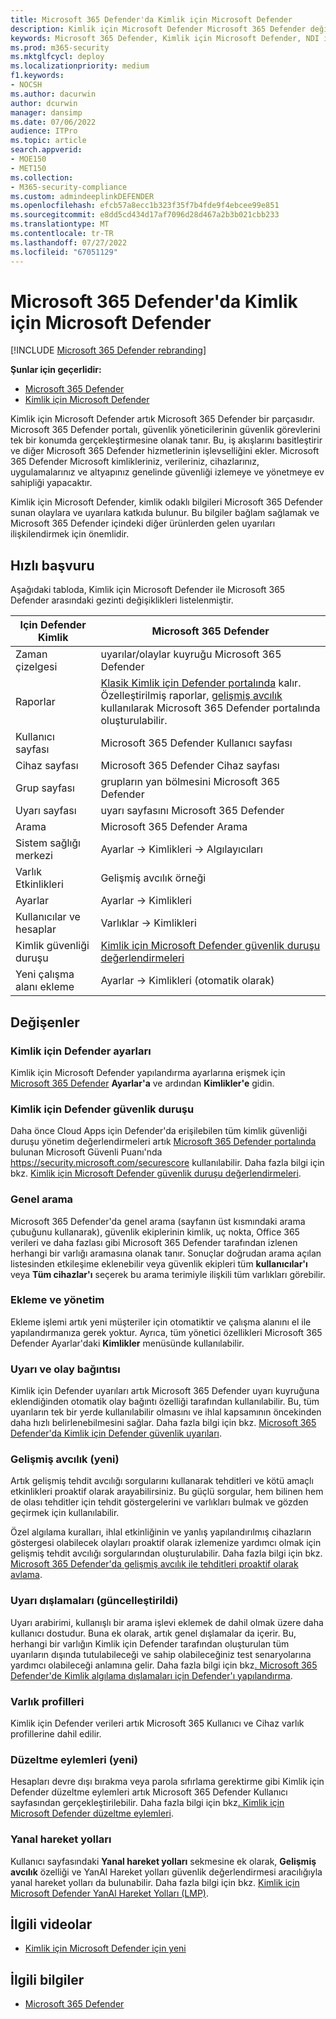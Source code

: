 ```yaml
---
title: Microsoft 365 Defender'da Kimlik için Microsoft Defender
description: Kimlik için Microsoft Defender Microsoft 365 Defender değişiklikleri hakkında bilgi edinin
keywords: Microsoft 365 Defender, Kimlik için Microsoft Defender, NDI ile çalışmaya başlama
ms.prod: m365-security
ms.mktglfcycl: deploy
ms.localizationpriority: medium
f1.keywords:
- NOCSH
ms.author: dacurwin
author: dcurwin
manager: dansimp
ms.date: 07/06/2022
audience: ITPro
ms.topic: article
search.appverid:
- MOE150
- MET150
ms.collection:
- M365-security-compliance
ms.custom: admindeeplinkDEFENDER
ms.openlocfilehash: efcb57a8ecc1b323f35f7b4fde9f4ebcee99e851
ms.sourcegitcommit: e8dd5cd434d17af7096d28d467a2b3b021cbb233
ms.translationtype: MT
ms.contentlocale: tr-TR
ms.lasthandoff: 07/27/2022
ms.locfileid: "67051129"
---
```

# <a name="microsoft-defender-for-identity-in-microsoft-365-defender"></a>Microsoft 365 Defender'da Kimlik için Microsoft Defender

[!INCLUDE [Microsoft 365 Defender rebranding](../includes/microsoft-defender.md)]

**Şunlar için geçerlidir:**

- [Microsoft 365 Defender](microsoft-365-defender.md)
- [Kimlik için Microsoft Defender](/defender-for-identity/)

Kimlik için Microsoft Defender artık Microsoft 365 Defender bir parçasıdır. Microsoft 365 Defender portalı, güvenlik yöneticilerinin güvenlik görevlerini tek bir konumda gerçekleştirmesine olanak tanır. Bu, iş akışlarını basitleştirir ve diğer Microsoft 365 Defender hizmetlerinin işlevselliğini ekler. Microsoft 365 Defender Microsoft kimlikleriniz, verileriniz, cihazlarınız, uygulamalarınız ve altyapınız genelinde güvenliği izlemeye ve yönetmeye ev sahipliği yapacaktır.

Kimlik için Microsoft Defender, kimlik odaklı bilgileri Microsoft 365 Defender sunan olaylara ve uyarılara katkıda bulunur. Bu bilgiler bağlam sağlamak ve Microsoft 365 Defender içindeki diğer ürünlerden gelen uyarıları ilişkilendirmek için önemlidir.

## <a name="quick-reference"></a>Hızlı başvuru

Aşağıdaki tabloda, Kimlik için Microsoft Defender ile Microsoft 365 Defender arasındaki gezinti değişiklikleri listelenmiştir.

| **Için Defender** Kimlik  | **Microsoft 365 Defender**                                   |
| -------------------------- | ------------------------------------------------------------ |
| Zaman çizelgesi                   | uyarılar/olaylar kuyruğu Microsoft 365 Defender                |
| Raporlar                    | [Klasik Kimlik için Defender portalında](/defender-for-identity/classic-workspace-portal) kalır. <br> Özelleştirilmiş raporlar, [gelişmiş avcılık](#advanced-hunting-new) kullanılarak Microsoft 365 Defender portalında oluşturulabilir.               |
| Kullanıcı sayfası                  | Microsoft 365 Defender Kullanıcı sayfası                             |
| Cihaz sayfası                | Microsoft 365 Defender Cihaz sayfası                           |
| Grup sayfası                 | grupların yan bölmesini Microsoft 365 Defender                      |
| Uyarı sayfası                 | uyarı sayfasını Microsoft 365 Defender                            |
| Arama                     | Microsoft 365 Defender Arama                                |
| Sistem sağlığı merkezi              | Ayarlar -> Kimlikleri -> Algılayıcıları                            |
| Varlık Etkinlikleri          | Gelişmiş avcılık örneği                                             |
| Ayarlar                   | Ayarlar -> Kimlikleri                                       |
| Kullanıcılar ve hesaplar         | Varlıklar -> Kimlikleri                                         |
| Kimlik güvenliği duruşu  | [Kimlik için Microsoft Defender güvenlik duruşu değerlendirmeleri](/defender-for-identity/security-assessment) |
| Yeni çalışma alanı ekleme | Ayarlar -> Kimlikleri (otomatik olarak)                       |

## <a name="whats-changed"></a>Değişenler

### <a name="defender-for-identity-settings"></a>Kimlik için Defender ayarları

Kimlik için Microsoft Defender yapılandırma ayarlarına erişmek için [Microsoft 365 Defender](https://security.microsoft.com) **Ayarlar'a** ve ardından **Kimlikler'e** gidin.

### <a name="defender-for-identity-security-posture"></a>Kimlik için Defender güvenlik duruşu

Daha önce Cloud Apps için Defender'da erişilebilen tüm kimlik güvenliği duruşu yönetim değerlendirmeleri artık [Microsoft 365 Defender portalında](https://security.microsoft.com) bulunan Microsoft Güvenli Puanı'nda <https://security.microsoft.com/securescore> kullanılabilir. Daha fazla bilgi için bkz. [Kimlik için Microsoft Defender güvenlik duruşu değerlendirmeleri](/defender-for-identity/security-assessment).

### <a name="global-search"></a>Genel arama

Microsoft 365 Defender'da genel arama (sayfanın üst kısmındaki arama çubuğunu kullanarak), güvenlik ekiplerinin kimlik, uç nokta, Office 365 verileri ve daha fazlası gibi Microsoft 365 Defender tarafından izlenen herhangi bir varlığı aramasına olanak tanır. Sonuçlar doğrudan arama açılan listesinden etkileşime eklenebilir veya güvenlik ekipleri tüm **kullanıcılar'ı** veya **Tüm cihazlar'ı**  seçerek bu arama terimiyle ilişkili tüm varlıkları görebilir.

### <a name="onboarding-and-administration"></a>Ekleme ve yönetim

Ekleme işlemi artık yeni müşteriler için otomatiktir ve çalışma alanını el ile yapılandırmanıza gerek yoktur. Ayrıca, tüm yönetici özellikleri Microsoft 365 Defender Ayarlar'daki **Kimlikler** menüsünde kullanılabilir.

### <a name="alerting-and-incident-correlation"></a>Uyarı ve olay bağıntısı

Kimlik için Defender uyarıları artık Microsoft 365 Defender uyarı kuyruğuna eklendiğinden otomatik olay bağıntı özelliği tarafından kullanılabilir. Bu, tüm uyarıların tek bir yerde kullanılabilir olmasını ve ihlal kapsamının öncekinden daha hızlı belirlenebilmesini sağlar. Daha fazla bilgi için bkz. [Microsoft 365 Defender'da Kimlik için Defender güvenlik uyarıları](/defender-for-identity/manage-security-alerts).

### <a name="advanced-hunting-new"></a>Gelişmiş avcılık (yeni)

Artık gelişmiş tehdit avcılığı sorgularını kullanarak tehditleri ve kötü amaçlı etkinlikleri proaktif olarak arayabilirsiniz. Bu güçlü sorgular, hem bilinen hem de olası tehditler için tehdit göstergelerini ve varlıkları bulmak ve gözden geçirmek için kullanılabilir.

Özel algılama kuralları, ihlal etkinliğinin ve yanlış yapılandırılmış cihazların göstergesi olabilecek olayları proaktif olarak izlemenize yardımcı olmak için gelişmiş tehdit avcılığı sorgularından oluşturulabilir. Daha fazla bilgi için bkz. [Microsoft 365 Defender'da gelişmiş avcılık ile tehditleri proaktif olarak avlama](advanced-hunting-overview.md).

### <a name="alert-exclusions-updated"></a>Uyarı dışlamaları (güncelleştirildi)

Uyarı arabirimi, kullanışlı bir arama işlevi eklemek de dahil olmak üzere daha kullanıcı dostudur. Buna ek olarak, artık genel dışlamalar da içerir. Bu, herhangi bir varlığın Kimlik için Defender tarafından oluşturulan tüm uyarıların dışında tutulabileceği ve sahip olabileceğiniz test senaryolarına yardımcı olabileceği anlamına gelir. Daha fazla bilgi için bkz[. Microsoft 365 Defender'de Kimlik algılama dışlamaları için Defender'ı yapılandırma](/defender-for-identity/exclusions).

### <a name="entity-profiles"></a>Varlık profilleri

Kimlik için Defender verileri artık Microsoft 365 Kullanıcı ve Cihaz varlık profillerine dahil edilir.

### <a name="remediation-actions-new"></a>Düzeltme eylemleri (yeni)

Hesapları devre dışı bırakma veya parola sıfırlama gerektirme gibi Kimlik için Defender düzeltme eylemleri artık Microsoft 365 Defender Kullanıcı sayfasından gerçekleştirilebilir. Daha fazla bilgi için bkz[. Kimlik için Microsoft Defender düzeltme eylemleri](/defender-for-identity/remediation-actions).

### <a name="lateral-movement-paths"></a>Yanal hareket yolları

Kullanıcı sayfasındaki **Yanal hareket yolları** sekmesine ek olarak, **Gelişmiş avcılık** özelliği ve YanAl Hareket yolları güvenlik değerlendirmesi aracılığıyla yanal hareket yolları da bulunabilir. Daha fazla bilgi için bkz. [Kimlik için Microsoft Defender YanAl Hareket Yolları (LMP)](/defender-for-identity/understand-lateral-movement-paths).

## <a name="related-videos"></a>İlgili videolar

- [Kimlik için Microsoft Defender için yeni](https://www.microsoft.com/videoplayer/embed/RE4HcEU)

## <a name="related-information"></a>İlgili bilgiler

- [Microsoft 365 Defender](microsoft-365-defender.md)
